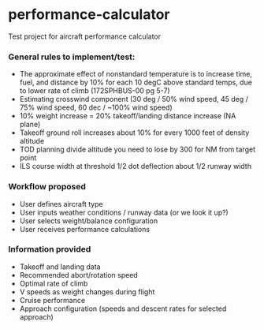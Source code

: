 # performance-calculator
Test project for aircraft performance calculator

### General rules to implement/test:
* The approximate effect of nonstandard temperature is to increase time, fuel, and distance by 10% for each 10 degC above standard temps, due to lower rate of climb (172SPHBUS-00 pg 5-7)
* Estimating crosswind component (30 deg / 50% wind speed, 45 deg / 75% wind speed, 60 dec / ~100% wind speed)
* 10% weight increase = 20% takeoff/landing distance increase (NA plane)
* Takeoff ground roll increases about 10% for every 1000 feet of density altitude
* TOD planning divide altitude you need to lose by 300 for NM from target point
* ILS course width at threshold 1/2 dot deflection about 1/2 runway width

### Workflow proposed
* User defines aircraft type
* User inputs weather conditions / runway data (or we look it up?)
* User selects weight/balance configuration
* User receives performance calculations

### Information provided 
* Takeoff and landing data
* Recommended abort/rotation speed
* Optimal rate of climb
* V speeds as weight changes during flight
* Cruise performance
* Approach configuration (speeds and descent rates for selected approach)